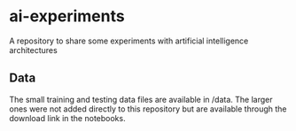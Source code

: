 # ai-experiments
A repository to share some experiments with artificial intelligence architectures

## Data 
The small training and testing data files are available in /data. The larger ones were not added directly to this repository but are available through the download link in the notebooks.
